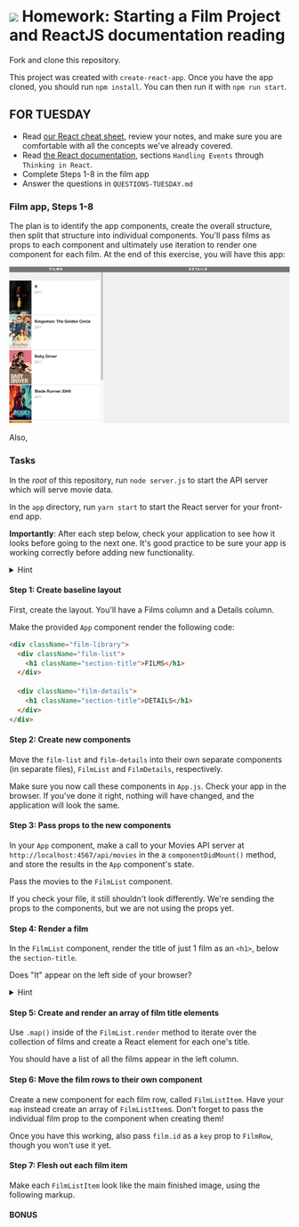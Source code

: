 # ![](https://ga-dash.s3.amazonaws.com/production/assets/logo-9f88ae6c9c3871690e33280fcf557f33.png) Homework: Starting a Film Project and ReactJS documentation reading

Fork and clone this repository.

This project was created with `create-react-app`. Once you have the app cloned, you should run `npm install`. You can then run it with `npm run start`.

## FOR TUESDAY

 - Read [our React cheat sheet](https://git.generalassemb.ly/wdi-nyc-ewok/ewok-class-info/wiki/React-Cheat-Sheet), review your notes, and make sure you are comfortable with all the concepts we've already covered.
 - Read [the React documentation](https://reactjs.org/docs/handling-events.html), sections `Handling Events` through `Thinking in React`.
 - Complete Steps 1-8 in the film app
 - Answer the questions in `QUESTIONS-TUESDAY.md`

### Film app, Steps 1-8

The plan is to identify the app components, create the overall structure, then split that structure into individual components. You'll pass films as props to each component and ultimately use iteration to render one component for each film. At the end of this exercise, you will have this app:

![](film-1.png)

Also, 

### Tasks

In the *root* of this repository, run `node server.js` to start the API server which will serve movie data.

In the `app` directory, run `yarn start` to start the React server for your front-end app.

**Importantly**: After each step below, check your application to see how it looks before going to the next one. It's good practice to be sure your app is working correctly before adding new functionality.

<details>
  <summary>Hint</summary>
  Don't forget any <code>import</code> statements as you add more files.
</details>

#### Step 1: Create baseline layout

First, create the layout. You'll have a Films column and a Details column.

Make the provided `App` component render the following code:

```html
<div className="film-library">
  <div className="film-list">
    <h1 className="section-title">FILMS</h1>
  </div>

  <div className="film-details">
    <h1 className="section-title">DETAILS</h1>
  </div>
</div>
```

#### Step 2: Create new components

Move the `film-list` and `film-details` into their own separate components (in separate files), `FilmList` and `FilmDetails`, respectively.

Make sure you now call these components in `App.js`. Check your app in the browser. If you've done it right, nothing will have changed, and the application will look the same.

#### Step 3: Pass props to the new components

In your `App` component, make a call to your Movies API server at `http://localhost:4567/api/movies` in the a `componentDidMount()` method, and store the results in the `App` component's state.

Pass the movies to the `FilmList` component.

If you check your file, it still shouldn't look differently. We're sending the props to the components, but we are not using the props yet.

#### Step 4: Render a film

In the `FilmList` component, render the title of just 1 film as an `<h1>`, below the `section-title`.

Does "It" appear on the left side of your browser?

<details>
  <summary>Hint</summary>
  The films prop is an array, and you just want the title from the first one.
</details>

#### Step 5: Create and render an array of film title elements

Use `.map()` inside of the `FilmList.render` method to iterate over the collection of films and create a React element for each one's title.

You should have a list of all the films appear in the left column.

#### Step 6: Move the film rows to their own component

Create a new component for each film row, called `FilmListItem`. Have your `map` instead create an array of `FilmListItem`s. Don't forget to pass the individual film prop to the component when creating them!

Once you have this working, also pass `film.id` as a `key` prop to `FilmRow`, though you won't use it yet. 

#### Step 7: Flesh out each film item

Make each `FilmListItem` look like the main finished image, using the following markup.

#### BONUS

